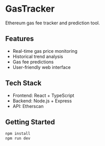 # GasTracker

Ethereum gas fee tracker and prediction tool.

## Features
- Real-time gas price monitoring
- Historical trend analysis
- Gas fee predictions
- User-friendly web interface

## Tech Stack
- Frontend: React + TypeScript
- Backend: Node.js + Express
- API: Etherscan

## Getting Started

```bash
npm install
npm run dev
```